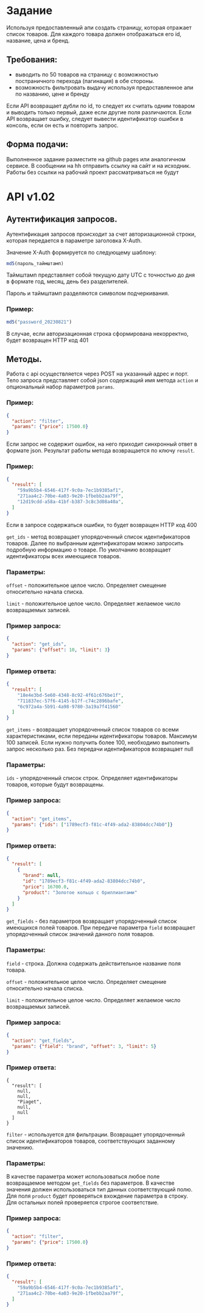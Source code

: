 # Задание

Используя предоставленный апи создать страницу, которая отражает список товаров. Для каждого товара должен отображаться его id, название, цена и бренд.

## Требования:
 - выводить по 50 товаров на страницу с возможностью постраничного перехода (пагинация) в обе стороны.
 - возможность фильтровать выдачу используя предоставленное апи по названию, цене и бренду

Если API возвращает дубли по id, то следует их считать одним товаром и выводить только первый, даже если другие поля различаются.
Если API возвращает ошибку, следует вывести идентификатор ошибки в консоль, если он есть и повторить запрос.

## Форма подачи:
Выполненное задание разместите на github pages или аналогичном сервисе.
В сообщении на hh отправить ссылку на сайт и на исходник.
Работы без ссылки на рабочий проект рассматриваться не будут

# API v1.02

## Аутентификация запросов. 

Аутентификация запросов происходит за счет авторизационной строки, которая передается в параметре заголовка X-Auth. 

Значение X-Auth формируется по следующему шаблону: 

```javascript
md5(пароль_таймштамп)
```

Таймштамп представляет собой текущую дату UTC с точностью до дня в формате год, месяц, день без разделителей. 

Пароль и таймштамп разделяются символом подчеркивания. 

### Пример: 

```javascript
md5("password_20230821") 
```

В случае, если авторизационная строка сформирована некорректно, будет возвращен HTTP код 401 

## Методы. 

Работа с api осуществляется через POST на указанный адрес и порт. Тело запроса представляет собой json содержащий имя метода `action` и опциональный набор параметров `params`. 

### Пример: 
```json
{ 
  "action": "filter", 
  "params": {"price": 17500.0} 
}
```
 
Если запрос не содержит ошибок, на него приходит синхронный ответ в формате json. Результат работы метода возвращается по ключу `result`. 

### Пример: 
```json
{
  "result": [ 
    "59a9b5b4-6546-417f-9c0a-7ec1b9385af1", 
    "271aa4c2-70be-4a03-9e20-1fbebb2aa79f", 
    "12d19cdd-a58a-41bf-b387-3c8c3d08a40a", 
  ] 
}
```

Если в запросе содержаться ошибки, то будет возвращен HTTP код 400 

`get_ids` - метод возвращает упорядоченный список идентификаторов товаров. Далее по выбранным идентификаторам можно запросить подробную информацию о товаре. По умолчанию возвращает идентификаторы всех имеющиеся товаров. 

### Параметры: 

`offset` - положительное целое число. Определяет смещение относительно начала списка. 

`limit` - положительное целое число. Определяет желаемое число возвращаемых записей. 

### Пример запроса: 
```json
{ 
  "action": "get_ids", 
  "params": {"offset": 10, "limit": 3} 
}
```

### Пример ответа: 
```json
{ 
  "result": [ 
    "18e4e3bd-5e60-4348-8c92-4f61c676be1f", 
    "711837ec-57f6-4145-b17f-c74c2896bafe", 
    "6c972a4a-5b91-4a98-9780-3a19a7f41560" 
  ] 
} 

```

`get_items` - возвращает упорядоченный список товаров со всеми характеристиками, если переданы идентификаторы товаров. Максимум 100 записей. Если нужно получить более 100, необходимо выполнить запрос несколько раз. Без передачи идентификаторов возвращает null 

### Параметры: 

`ids` - упорядоченный список строк. Определяет идентификаторы товаров, которые будут возвращены. 

### Пример запроса: 
```json
{ 
  "action": "get_items", 
  "params": {"ids": ["1789ecf3-f81c-4f49-ada2-83804dcc74b0"]} 
}
```

### Пример ответа: 
```json
{ 
  "result": [ 
    {
      "brand": null, 
      "id": "1789ecf3-f81c-4f49-ada2-83804dcc74b0", 
      "price": 16700.0, 
      "product": "Золотое кольцо с бриллиантами" 
    } 
  ] 
}
```

`get_fields` - без параметров возвращает упорядоченный список имеющихся полей товаров. При передаче параметра `field` возвращает упорядоченный список значений данного поля товаров. 

### Параметры:

`field` - строка. Должна содержать действительное название поля товара. 

`offset` - положительное целое число. Определяет смещение относительно начала списка. 

`limit` - положительное целое число. Определяет желаемое число возвращаемых записей. 

### Пример запроса: 
```json
{
  "action": "get_fields", 
  "params": {"field": "brand", "offset": 3, "limit": 5}
} 
```

### Пример ответа: 
```
{ 
  "result": [ 
    null, 
    null, 
    "Piaget", 
    null, 
    null 
  ] 
}
```

`filter` - используется для фильтрации. Возвращает упорядоченный список идентификаторов товаров, соответствующих заданному значению. 

### Параметры: 

В качестве параметра может использоваться любое поле возвращаемое методом `get_fields` без параметров. В качестве значения должен использоваться тип данных соответствующий полю. Для поля `product` будет проверяться вхождение параметра в строку. Для остальных полей проверяется строгое соответствие. 

### Пример запроса:
```json
{ 
  "action": "filter", 
  "params": {"price": 17500.0} 
}
```

### Пример ответа: 
```json
{
  "result": [ 
    "59a9b5b4-6546-417f-9c0a-7ec1b9385af1", 
    "271aa4c2-70be-4a03-9e20-1fbebb2aa79f", 
  ] 
} 
```
